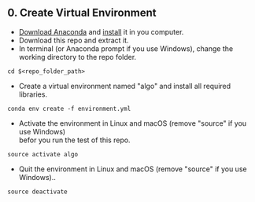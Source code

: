 ## 0. Create Virtual Environment

- [Download Anaconda](https://www.anaconda.com/download/) and [install](https://conda.io/docs/user-guide/install/index.html#regular-installation) it in you computer.
- Download this repo and extract it.
- In terminal (or Anaconda prompt if you use Windows), change the working directory to the repo folder.
```
cd $<repo_folder_path>
```
- Create a virtual environment named "algo" and install all required libraries.
```
conda env create -f environment.yml
```
- Activate the environment in Linux and macOS (remove "source" if you use Windows)  
befor you run the test of this repo.
```
source activate algo
```  

- Quit the environment in Linux and macOS (remove "source" if you use Windows)..
```
source deactivate
```
